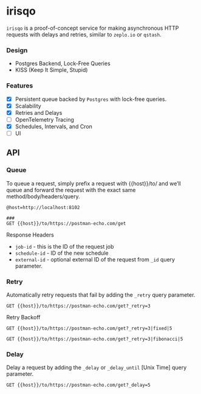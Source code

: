 # irisqo

`irisqo` is a proof-of-concept service for making asynchronous HTTP requests with delays and retries, similar to `zeplo.io` or `qstash`.

### Design
- Postgres Backend, Lock-Free Queries
- KISS (Keep It Simple, Stupid)

### Features
- [x] Persistent queue backed by `Postgres` with lock-free queries.
- [x] Scalability
- [x] Retries and Delays
- [ ] OpenTelemetry Tracing
- [x] Schedules, Intervals, and Cron
- [ ] UI

## API

### Queue
To queue a request, simply prefix a request with {{host}}/to/ and we’ll queue and forward the request with the exact same method/body/headers/query.
```
@host=http://localhost:8102

###
GET {{host}}/to/https://postman-echo.com/get
```

Response Headers
- `job-id` - this is the ID of the request job
- `schedule-id` - ID of the new schedule
- `external-id` - optional external ID of the request from `_id` query parameter.

### Retry
Automatically retry requests that fail by adding the `_retry` query parameter.
```
GET {{host}}/to/https://postman-echo.com/get?_retry=3
```

Retry Backoff
```
GET {{host}}/to/https://postman-echo.com/get?_retry=3|fixed|5

GET {{host}}/to/https://postman-echo.com/get?_retry=3|fibonacci|5
```

### Delay
Delay a request by adding the `_delay` or `_delay_until` [Unix Time] query parameter.
```
GET {{host}}/to/https://postman-echo.com/get?_delay=5
```